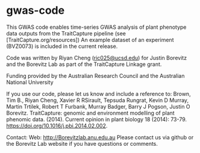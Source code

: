 # gwas-code
This GWAS code enables time-series GWAS analysis of plant phenotype data outputs from the TraitCapture pipeline (see [TraitCapture.org/resources])
An example dataset of an experiment (BVZ0073) is included in the current release.

Code was written by Riyan Cheng (ric025@ucsd.edu) for Justin Borevitz and the Borevitz Lab as part of the TraitCapture Linkage grant.

Funding provided by the Australian Research Council and the Australian National University

If you use our code, please let us know and include a reference to:
Brown, Tim B., Riyan Cheng, Xavier R RSirault, Tepsuda Rungrat, Kevin D Murray, Martin Trtilek, Robert  T Furbank, Murray Badger, Barry J Pogson, Justin O Borevitz. TraitCapture: genomic and environment modelling of plant phenomic data. (2014). Current opinion in plant biology 18 (2014): 73-79. https://doi.org/10.1016/j.pbi.2014.02.002.

Contact: 
Web: http://Borevitzlab.anu.edu.au
Please contact us via github or the Borevitz Lab website if you have questions or comments.
